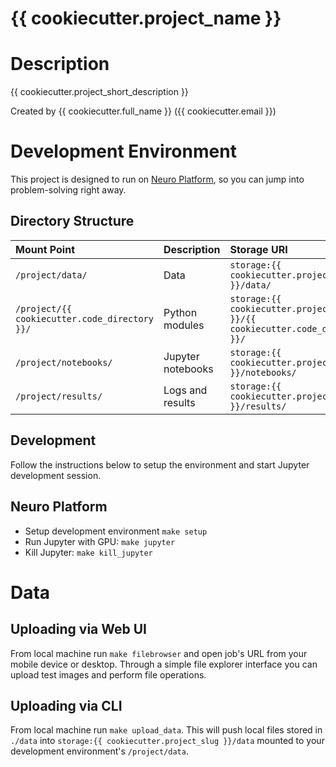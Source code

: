 # {{ cookiecutter.project_name }}

# Description

{{ cookiecutter.project_short_description }}

Created by {{ cookiecutter.full_name }} ({{ cookiecutter.email }})

# Development Environment

This project is designed to run on [Neuro Platform](https://neu.ro), so you can jump into problem-solving right away.

## Directory Structure

| Mount Point                                  | Description           | Storage URI                                                                  |
|:-------------------------------------------- |:--------------------- |:---------------------------------------------------------------------------- |
|`/project/data/`                              | Data                  | `storage:{{ cookiecutter.project_slug }}/data/`                              |
|`/project/{{ cookiecutter.code_directory }}/` | Python modules        | `storage:{{ cookiecutter.project_slug }}/{{ cookiecutter.code_directory }}/` |
|`/project/notebooks/`                         | Jupyter notebooks     | `storage:{{ cookiecutter.project_slug }}/notebooks/`                         |
|`/project/results/`                           | Logs and results      | `storage:{{ cookiecutter.project_slug }}/results/`                           |

## Development

Follow the instructions below to setup the environment and start Jupyter development session.

## Neuro Platform

* Setup development environment `make setup`
* Run Jupyter with GPU: `make jupyter`
* Kill Jupyter: `make kill_jupyter`

# Data

## Uploading via Web UI

From local machine run `make filebrowser` and open job's URL from your mobile device or desktop. 
Through a simple file explorer interface you can upload test images and perform file operations.

## Uploading via CLI

From local machine run `make upload_data`. This will push local files stored in `./data` 
into `storage:{{ cookiecutter.project_slug }}/data` mounted to your development environment's `/project/data`.
